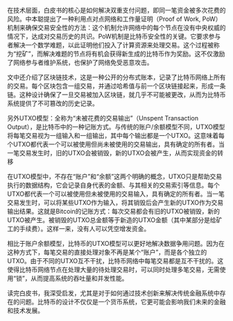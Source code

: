 

在技术层面，白皮书的核心是如何解决双重支付问题，即同一笔资金被多次花费的风险。中本聪提出了一种利用点对点网络和工作量证明（Proof of Work, PoW）机制来确保交易安全性的方法：这个机制允许网络中的每个节点在没有中央权威的情况下，达成对交易历史的共识。PoW机制是比特币安全性的关键。它要求参与者解决一个数学难题，以此证明他们投入了计算资源来处理交易。这个过程被称为“挖矿”，而解决难题的节点将有机会获得新生成的比特币作为奖励。这不仅激励了网络参与者维护系统，也保护了网络免受恶意攻击。

文中还介绍了区块链技术，这是一种公开的分布式账本，记录了比特币网络上所有的交易。每个区块包含一组交易，并通过哈希值与前一个区块链接起来，形成一条链。这种设计确保了一旦交易被加入区块链，就几乎不可能被更改，从而为比特币系统提供了不可篡改的历史记录。

另外UTXO模型：全称为“未被花费的交易输出”（Unspent Transaction Output），是比特币中的一种记账方式。与传统的账户/余额模型不同，UTXO模型将每笔交易视为一组输入和一组输出，其中每个输出都是一个UTXO。这意味着每个UTXO都代表一个可以被使用但尚未被使用的交易输出，具有确定的所有者。当一笔交易发生时，旧的UTXO会被销毁，新的UTXO会被产生，从而实现资金的转移

在UTXO模型中，不存在“账户”和“余额”这两个明确的概念，UTXO只是帮助交易执行的数据结构，它会记录自身代表的金额、与其相关的交易索引等信息。每个UTXO都代表一个可以被使用但未被使用的交易输入，具有确定的所有者。当一笔交易发生时，可以将某些UTXO作为输入，将其销毁后会产生新的UTXO作为交易输出结果。这就是Bitcoin的记账方式：每次交易都会有旧的UTXO被销毁，新的UTXO被产生。被销毁的UTXO总金额等于新造的UTXO金额（其中某部分是给矿工的手续费）。这样一来，没有人可以凭空增发资金。

相比于账户余额模型，比特币的UTXO模型可以更好地解决数据争用问题。因为在这种方式下，每笔交易的直接处理对象不再是某个“账户”，而是各个独立的UTXO。由于不同的UTXO互不干扰，比特币网络中每笔交易都是互不干扰的。这使得比特币网络节点在处理大量的待处理交易时，可以同时处理多笔交易，无需使用“锁”，从而提高系统的吞吐量和并发性能。

读完白皮书，我深受启发，尤其是对于如何通过技术创新来解决传统金融系统中存在的问题。比特币的设计不仅仅是一个货币系统，它更可能会影响我们未来的金融和技术发展。
